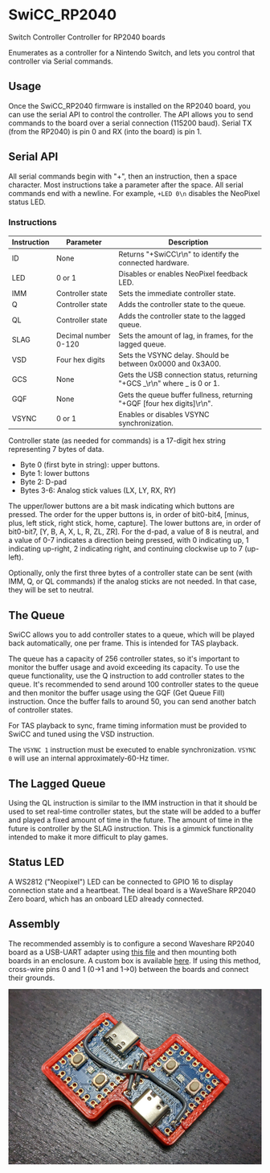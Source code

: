 # SwiCC_RP2040
Switch Controller Controller for RP2040 boards

Enumerates as a controller for a Nintendo Switch, and lets you control that controller via Serial commands.

## Usage
Once the SwiCC_RP2040 firmware is installed on the RP2040 board, you can use the serial API to control the controller. The API allows you to send commands to the board over a serial connection (115200 baud).  Serial TX (from the RP2040) is pin 0 and RX (into the board) is pin 1.

## Serial API
All serial commands begin with "+", then an instruction, then a space character.  Most instructions take a parameter after the space.  All serial commands end with a newline.  For example, `+LED 0\n` disables the NeoPixel status LED.

### Instructions

| Instruction | Parameter | Description |
|--|--|--|
| ID | None | Returns "+SwiCC\r\n" to identify the connected hardware. |
| LED | 0 or 1 | Disables or enables NeoPixel feedback LED. |
| IMM | Controller state | Sets the immediate controller state. |
| Q | Controller state | Adds the controller state to the queue. |
| QL | Controller state | Adds the controller state to the lagged queue. |
| SLAG | Decimal number 0-120 | Sets the amount of lag, in frames, for the lagged queue. |
| VSD | Four hex digits | Sets the VSYNC delay. Should be between 0x0000 and 0x3A00. |
| GCS | None | Gets the USB connection status, returning "+GCS \_\r\n" where _ is 0 or 1. |
| GQF | None | Gets the queue buffer fullness, returning "+GQF [four hex digits]\r\n". |
| VSYNC | 0 or 1 | Enables or disables VSYNC synchronization. |

Controller state (as needed for commands) is a 17-digit hex string representing 7 bytes of data.
- Byte 0 (first byte in string): upper buttons.
- Byte 1: lower buttons
- Byte 2: D-pad
- Bytes 3-6: Analog stick values (LX, LY, RX, RY)

The upper/lower buttons are a bit mask indicating which buttons are pressed.  The order for the upper buttons is, in order of bit0-bit4, [minus, plus, left stick, right stick, home, capture].  The lower buttons are, in order of bit0-bit7, [Y, B, A, X, L, R, ZL, ZR].  For the d-pad, a value of 8 is neutral, and a value of 0-7 indicates a direction being pressed, with 0 indicating up, 1 indicating up-right, 2 indicating right, and continuing clockwise up to 7 (up-left).

Optionally, only the first three bytes of a controller state can be sent (with IMM, Q, or QL commands) if the analog sticks are not needed.  In that case, they will be set to neutral.

## The Queue
SwiCC allows you to add controller states to a queue, which will be played back automatically, one per frame.  This is intended for TAS playback.

The queue has a capacity of 256 controller states, so it's important to monitor the buffer usage and avoid exceeding its capacity. To use the queue functionality, use the Q instruction to add controller states to the queue.  It's recommended to send around 100 controller states to the queue and then monitor the buffer usage using the GQF (Get Queue Fill) instruction. Once the buffer falls to around 50, you can send another batch of controller states.

For TAS playback to sync, frame timing information must be provided to SwiCC and tuned using the VSD instruction.

The `VSYNC 1` instruction must be executed to enable synchronization.  `VSYNC 0` will use an internal approximately-60-Hz timer.

## The Lagged Queue
Using the QL instruction is similar to the IMM instruction in that it should be used to set real-time controller states, but the state will be added to a buffer and played a fixed amount of time in the future.  The amount of time in the future is controller by the SLAG instruction.  This is a gimmick functionality intended to make it more difficult to play games.

## Status LED
A WS2812 ("Neopixel") LED can be connected to GPIO 16 to display connection state and a heartbeat.  The ideal board is a WaveShare RP2040 Zero board, which has an onboard LED already connected.

## Assembly
The recommended assembly is to configure a second Waveshare RP2040 board as a USB-UART adapter using [this file](/documentation/USB_UART_RP2040.uf2) and then mounting both boards in an enclosure. A custom box is available [here](https://www.printables.com/model/408393-swicc-box).  If using this method, cross-wire pins 0 and 1 (0->1 and 1->0) between the boards and connect their grounds.

![Alt text](/documentation/SwiCCBox.jpg)
